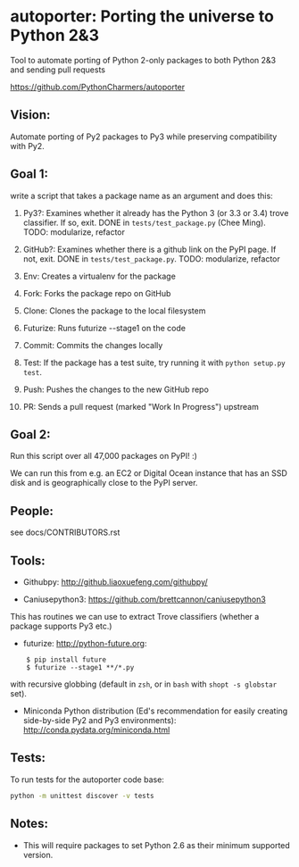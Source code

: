 autoporter: Porting the universe to Python 2&3
==============================================

Tool to automate porting of Python 2-only packages to both Python 2&amp;3 and sending pull requests

https://github.com/PythonCharmers/autoporter


Vision:
-------
Automate porting of Py2 packages to Py3 while preserving compatibility with Py2.


Goal 1:
-------
write a script that takes a package name as an argument and does this:

1. Py3?: Examines whether it already has the Python 3 (or 3.3 or 3.4) trove classifier. If so, exit. DONE in ``tests/test_package.py`` (Chee Ming). TODO: modularize, refactor

2. GitHub?: Examines whether there is a github link on the PyPI page. If not, exit. DONE in ``tests/test_package.py``. TODO: modularize, refactor

3. Env: Creates a virtualenv for the package

4. Fork: Forks the package repo on GitHub

5. Clone: Clones the package to the local filesystem

6. Futurize: Runs futurize --stage1 on the code

7. Commit: Commits the changes locally

8. Test: If the package has a test suite, try running it with ``python setup.py test``.

8. Push: Pushes the changes to the new GitHub repo

9. PR: Sends a pull request (marked "Work In Progress") upstream


Goal 2:
-------
Run this script over all 47,000 packages on PyPI! :)

We can run this from e.g. an EC2 or Digital Ocean instance that has an SSD disk and is geographically close to the PyPI server.


People:
-------

see docs/CONTRIBUTORS.rst


Tools:
------

- Githubpy: http://github.liaoxuefeng.com/githubpy/

- Caniusepython3: https://github.com/brettcannon/caniusepython3

This has routines we can use to extract Trove classifiers (whether a package supports Py3 etc.)

- futurize: http://python-future.org:
```
    $ pip install future
    $ futurize --stage1 **/*.py
```
with recursive globbing (default in ``zsh``, or in ``bash`` with ``shopt -s globstar`` set).

- Miniconda Python distribution (Ed's recommendation for easily creating side-by-side Py2 and Py3 environments): http://conda.pydata.org/miniconda.html


Tests:
------
To run tests for the autoporter code base:
```bash
python -m unittest discover -v tests
```

Notes:
------

- This will require packages to set Python 2.6 as their minimum supported version.

